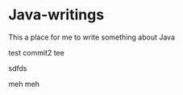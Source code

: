 # Java-writings

This a place for me to write something about Java

test commit2
tee

sdfds

meh meh

